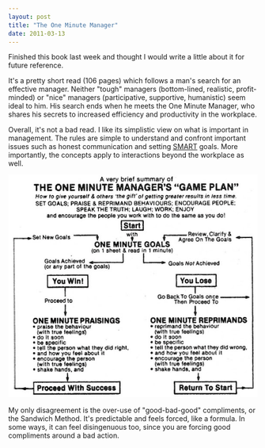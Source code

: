 ```yaml
---
layout: post
title: "The One Minute Manager"
date: 2011-03-13
---
```


Finished this book last week and thought I would write a little about it for future reference.

It's a pretty short read (106 pages) which follows a man's search for an effective manager. Neither "tough" managers (bottom-lined, realistic, profit-minded) or "nice" managers (participative, supportive, humanistic) seem ideal to him. His search ends when he meets the One Minute Manager, who shares his secrets to increased efficiency and productivity in the workplace.

Overall, it's not a bad read. I like its simplistic view on what is important in management. The rules are simple to understand and confront important issues such as honest communication and setting [SMART][1] goals. More importantly, the concepts apply to interactions beyond the workplace as well.

![one minute manager game plan](/assets/one_minute.jpg)

My only disagreement is the over-use of "good-bad-good" compliments, or the Sandwich Method. It's predictable and feels forced, like a formula. In some ways, it can feel disingenuous too, since you are forcing good compliments around a bad action.

[1]: http://en.wikipedia.org/wiki/SMART_criteria
